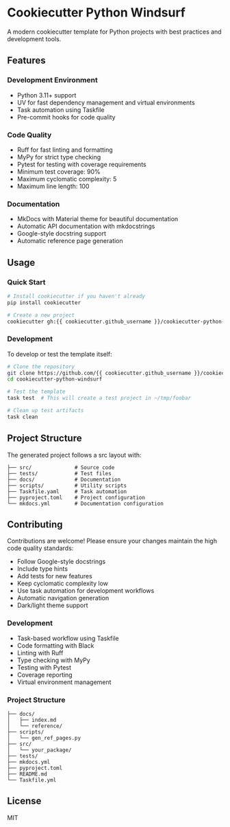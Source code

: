 # Cookiecutter Python Windsurf

A modern cookiecutter template for Python projects with best practices and development tools.

## Features

### Development Environment
- Python 3.11+ support
- UV for fast dependency management and virtual environments
- Task automation using Taskfile
- Pre-commit hooks for code quality

### Code Quality
- Ruff for fast linting and formatting
- MyPy for strict type checking
- Pytest for testing with coverage requirements
- Minimum test coverage: 90%
- Maximum cyclomatic complexity: 5
- Maximum line length: 100

### Documentation
- MkDocs with Material theme for beautiful documentation
- Automatic API documentation with mkdocstrings
- Google-style docstring support
- Automatic reference page generation

## Usage

### Quick Start
```bash
# Install cookiecutter if you haven't already
pip install cookiecutter

# Create a new project
cookiecutter gh:{{ cookiecutter.github_username }}/cookiecutter-python-windsurf
```

### Development
To develop or test the template itself:
```bash
# Clone the repository
git clone https://github.com/{{ cookiecutter.github_username }}/cookiecutter-python-windsurf.git
cd cookiecutter-python-windsurf

# Test the template
task test  # This will create a test project in ~/tmp/foobar

# Clean up test artifacts
task clean
```

## Project Structure
The generated project follows a src layout with:
```
├── src/              # Source code
├── tests/            # Test files
├── docs/             # Documentation
├── scripts/          # Utility scripts
├── Taskfile.yaml     # Task automation
├── pyproject.toml    # Project configuration
└── mkdocs.yml        # Documentation configuration
```

## Contributing
Contributions are welcome! Please ensure your changes maintain the high code quality standards:
- Follow Google-style docstrings
- Include type hints
- Add tests for new features
- Keep cyclomatic complexity low
- Use task automation for development workflows
- Automatic navigation generation
- Dark/light theme support

### Development

- Task-based workflow using Taskfile
- Code formatting with Black
- Linting with Ruff
- Type checking with MyPy
- Testing with Pytest
- Coverage reporting
- Virtual environment management

### Project Structure

```
├── docs/
│   ├── index.md
│   └── reference/
├── scripts/
│   └── gen_ref_pages.py
├── src/
│   └── your_package/
├── tests/
├── mkdocs.yml
├── pyproject.toml
├── README.md
└── Taskfile.yml
```

## License

MIT
